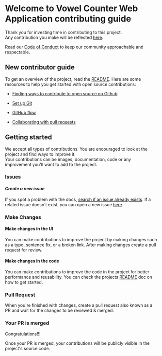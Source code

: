 # **Welcome to Vowel Counter Web Application contributing guide**

Thank you for investing time in contributing to this project. \
Any contribution you make will be reflected [here](https://github.com/HarunaDev/Vowel-Counter).

Read our [Code of Conduct](https://github.com/HarunaDev/Vowel-Counter/blob/main/CODE_OF_CONDUCT.md) to keep our community approachable and respectable.

## **New contributor guide**

To get an overview of the project, read the [README](https://github.com/HarunaDev/Vowel-Counter/blob/main/README.md). Here are some resources to help you get started with open source contributions:

- [Finding ways to contribute to open source on Github](https://docs.github.com/en/get-started/exploring-projects-on-github/finding-ways-to-contribute-to-open-source-on-github)

- [Set up Git](https://docs.github.com/en/get-started/quickstart/set-up-git)

- [GitHub flow](https://docs.github.com/en/get-started/quickstart/github-flow)

- [Collaborating with pull requests](https://docs.github.com/en/github/collaborating-with-pull-requests)

## **Getting started**

We accept all types of contributions. You are encouraged to look at the project and find ways to improve it. \
Your contributions can be images, documentation, code or any improvement you'll want to add to the project.

### **Issues**

#### _Create a new issue_

If you spot a problem with the docs, [search if an issue already exists](https://docs.github.com/en/github/searching-for-information-on-github/searching-on-github/searching-issues-and-pull-requests#search-by-the-title-body-or-comments). If a related issue doesn't exist, you can open a new issue [here](https://github.com/HarunaDev/Vowel-Counter/issues).

### **Make Changes**

#### **Make changes in the UI**

You can make contributions to improve the project by making changes such as a typo, sentence fix, or a broken link. After making changes create a pull request for review.

#### **Make changes in the code**

You can make contributions to improve the code in the project for better performance and reusability. You can check the projects [README](https://github.com/HarunaDev/Vowel-Counter/blob/main/README.md) doc on how to get started.

### **Pull Request**

When you're finished with changes, create a pull request also known as a PR and wait for the changes to be reviewed & merged.

### **Your PR is merged**

Congratulations!!!

Once your PR is merged, your contributions will be publicly visible in the project's source code.
